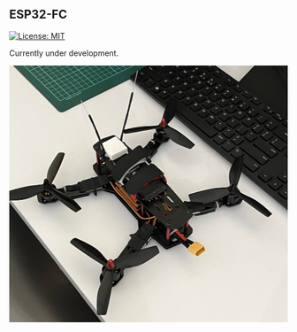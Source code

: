 ## ESP32-FC

[![License: MIT](https://img.shields.io/badge/License-MIT-blue.svg)](https://github.com/onurae/esp32-fc/blob/main/LICENSE)

Currently under development.

![](https://github.com/onurae/esp32-fc/blob/main/images/Quadcopter.JPG)
